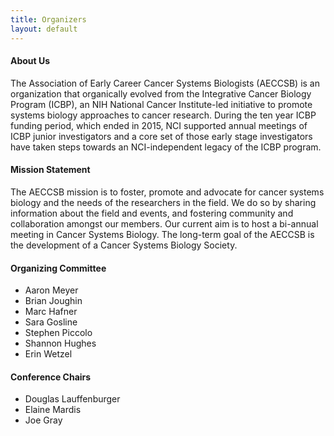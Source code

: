```yaml
---
title: Organizers
layout: default
---
```

#### **About Us**

<span style="font-weight: 400;">The Association of Early Career Cancer Systems Biologists (AECCSB) is an organization that organically evolved from the Integrative Cancer Biology Program (ICBP), an NIH National Cancer Institute-led initiative to promote systems biology approaches to cancer research. During the ten year ICBP funding period, which ended in 2015, NCI supported annual meetings of ICBP junior investigators and a core set of those early stage investigators have taken steps towards an NCI-independent legacy of the ICBP program.</span>

#### **Mission Statement**

<span style="font-weight: 400;">The AECCSB mission is to foster, promote and advocate for cancer systems biology and the needs of the researchers in the field. We do so by sharing information about the field and events, and fostering community and collaboration amongst our members. Our current aim is to host a bi-annual meeting in Cancer Systems Biology. The long-term goal of the AECCSB is the development of a Cancer Systems Biology Society.</span>

#### Organizing Committee

  * Aaron Meyer
  * Brian Joughin
  * Marc Hafner
  * Sara Gosline
  * Stephen Piccolo
  * Shannon Hughes
  * Erin Wetzel

#### Conference Chairs

  * Douglas Lauffenburger
  * Elaine Mardis
  * Joe Gray
